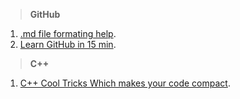
> **GitHub**
 
1. [.md file formating help](https://help.github.com/articles/basic-writing-and-formatting-syntax/).
2. [Learn GitHub in 15 min](https://try.github.io/levels/1/challenges/).

> **C++**

1. [C++ Cool Tricks Which makes your code compact](https://www.quora.com/What-are-some-cool-C++-tricks).


